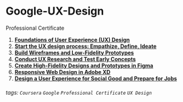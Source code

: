 # Google-UX-Design
Professional Certificate



1. [**Foundations of User Experience (UX) Design**](https://github.com/gcchen192/Google-UX-Design/blob/main/Course_1/README.md)
2. [**Start the UX design process: Empathize, Define, Ideate**]()
3. [**Build Wireframes and Low-Fidelity Prototypes**]()
4. [**Conduct UX Research and Test Early Concepts**]()
5. [**Create High-Fidelity Designs and Prototypes in Figma**]()
6. [**Responsive Web Design in Adobe XD**]()
7. [**Design a User Experience for Social Good and Prepare for Jobs**]()

###### tags: `Coursera` `Google` `Professional Certificate` `UX Design`
